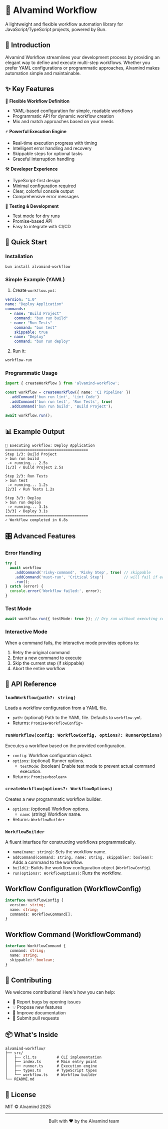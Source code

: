 # 🌊 Alvamind Workflow

A lightweight and flexible workflow automation library for JavaScript/TypeScript projects, powered by Bun.

## 🎯 Introduction

Alvamind Workflow streamlines your development process by providing an elegant way to define and execute multi-step workflows. Whether you prefer YAML configurations or programmatic approaches, Alvamind makes automation simple and maintainable.

## ✨ Key Features

🔄 **Flexible Workflow Definition**
- YAML-based configuration for simple, readable workflows
- Programmatic API for dynamic workflow creation
- Mix and match approaches based on your needs

⚡ **Powerful Execution Engine**
- Real-time execution progress with timing
- Intelligent error handling and recovery
- Skippable steps for optional tasks
- Graceful interruption handling

🛠️ **Developer Experience**
- TypeScript-first design
- Minimal configuration required
- Clear, colorful console output
- Comprehensive error messages

🧪 **Testing & Development**
- Test mode for dry runs
- Promise-based API
- Easy to integrate with CI/CD

## 🚀 Quick Start

### Installation

```bash
bun install alvamind-workflow
```

### Simple Example (YAML)

1. Create `workflow.yml`:
```yaml
version: "1.0"
name: "Deploy Application"
commands:
  - name: "Build Project"
    command: "bun run build"
  - name: "Run Tests"
    command: "bun test"
    skippable: true
  - name: "Deploy"
    command: "bun run deploy"
```

2. Run it:
```bash
workflow-run
```

### Programmatic Usage

```typescript
import { createWorkflow } from 'alvamind-workflow';

const workflow = createWorkflow({ name: 'CI Pipeline' })
  .addCommand('bun run lint', 'Lint Code')
  .addCommand('bun run test', 'Run Tests', true)
  .addCommand('bun run build', 'Build Project');

await workflow.run();
```

## 📊 Example Output

```
🐳 Executing workflow: Deploy Application
=====================================
Step 1/3: Build Project
> bun run build
 -> running... 2.5s
[1/3] ✓ Build Project 2.5s

Step 2/3: Run Tests
> bun test
 -> running... 1.2s
[2/3] ✓ Run Tests 1.2s

Step 3/3: Deploy
> bun run deploy
 -> running... 3.1s
[3/3] ✓ Deploy 3.1s
=====================================
✓ Workflow completed in 6.8s
```

## 🎛️ Advanced Features

### Error Handling

```typescript
try {
  await workflow
    .addCommand('risky-command', 'Risky Step', true) // skippable
    .addCommand('must-run', 'Critical Step')         // will fail if error
    .run();
} catch (error) {
  console.error('Workflow failed:', error);
}
```

### Test Mode

```typescript
await workflow.run({ testMode: true }); // Dry run without executing commands
```

### Interactive Mode

When a command fails, the interactive mode provides options to:
1. Retry the original command
2. Enter a new command to execute
3. Skip the current step (if skippable)
4. Abort the entire workflow

## 🔧 API Reference

### `loadWorkflow(path?: string)`

Loads a workflow configuration from a YAML file.

-   `path`: (optional) Path to the YAML file. Defaults to `workflow.yml`.
-   Returns: `Promise<WorkflowConfig>`

### `runWorkflow(config: WorkflowConfig, options?: RunnerOptions)`

Executes a workflow based on the provided configuration.

-   `config`: Workflow configuration object.
-   `options`: (optional) Runner options.
    -   `testMode`: (boolean) Enable test mode to prevent actual command execution.
-   Returns: `Promise<boolean>`

### `createWorkflow(options?: WorkflowOptions)`

Creates a new programmatic workflow builder.

-   `options`: (optional) Workflow options.
    -   `name`: (string) Workflow name.
-   Returns: `WorkflowBuilder`

### `WorkflowBuilder`

A fluent interface for constructing workflows programmatically.

-   `name(name: string)`: Sets the workflow name.
-   `addCommand(command: string, name: string, skippable?: boolean)`: Adds a command to the workflow.
-   `build()`: Builds the workflow configuration object (`WorkflowConfig`).
-   `run(options?: WorkflowOptions)`: Runs the workflow.

## Workflow Configuration (WorkflowConfig)

```typescript
interface WorkflowConfig {
  version: string;
  name: string;
  commands: WorkflowCommand[];
}
```

## Workflow Command (WorkflowCommand)

```typescript
interface WorkflowCommand {
  command: string;
  name: string;
  skippable?: boolean;
}
```

## 🤝 Contributing

We welcome contributions! Here's how you can help:

- 🐛 Report bugs by opening issues
- 💡 Propose new features
- 📝 Improve documentation
- 🔀 Submit pull requests

## 📦 What's Inside

```
alvamind-workflow/
├── src/
│   ├── cli.ts         # CLI implementation
│   ├── index.ts       # Main entry point
│   ├── runner.ts      # Execution engine
│   ├── types.ts       # TypeScript types
│   └── workflow.ts    # Workflow builder
└── README.md
```

## 📄 License

MIT © Alvamind 2025

---

<p align="center">Built with ❤️ by the Alvamind team</p>